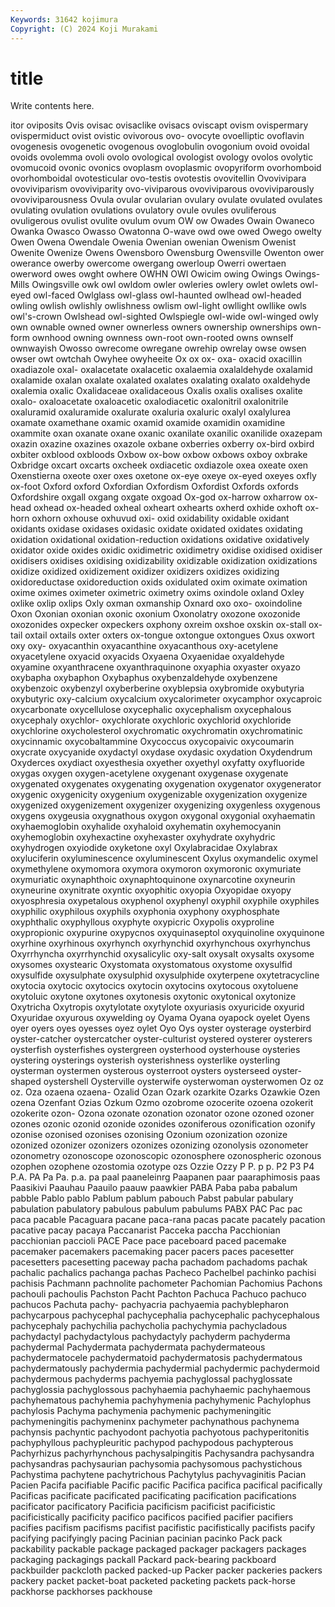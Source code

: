 ```yaml
---
Keywords: 31642 kojimura
Copyright: (C) 2024 Koji Murakami
---
```


# title

Write contents here.



itor oviposits Ovis ovisac
ovisaclike ovisacs oviscapt ovism ovispermary ovispermiduct ovist ovistic ovivorous ovo-
ovocyte ovoelliptic ovoflavin ovogenesis ovogenetic ovogenous ovoglobulin ovogonium ovoid ovoidal
ovoids ovolemma ovoli ovolo ovological ovologist ovology ovolos ovolytic ovomucoid
ovonic ovonics ovoplasm ovoplasmic ovopyriform ovorhomboid ovorhomboidal ovotesticular ovo-testis ovotestis
ovovitellin Ovovivipara ovoviviparism ovoviviparity ovo-viviparous ovoviviparous ovoviviparously ovoviviparousness Ovula ovular
ovularian ovulary ovulate ovulated ovulates ovulating ovulation ovulations ovulatory ovule
ovules ovuliferous ovuligerous ovulist ovulite ovulum ovum OW ow Owades
Owain Owaneco Owanka Owasco Owasso Owatonna O-wave owd owe owed
Owego owelty Owen Owena Owendale Owenia Owenian owenian Owenism Owenist
Owenite Owenize Owens Owensboro Owensburg Owensville Owenton ower owerance owerby
owercome owergang owerloup Owerri owertaen owerword owes owght owhere OWHN
OWI Owicim owing Owings Owings-Mills Owingsville owk owl owldom owler
owleries owlery owlet owlets owl-eyed owl-faced Owlglass owl-glass owl-haunted owlhead
owl-headed owling owlish owlishly owlishness owlism owl-light owllight owllike owls
owl's-crown Owlshead owl-sighted Owlspiegle owl-wide owl-winged owly own ownable owned
owner ownerless owners ownership ownerships own-form ownhood owning ownness own-root
own-rooted owns ownself ownwayish Owosso owrecome owregane owrehip owrelay owse
owsen owser owt owtchah Owyhee owyheeite Ox ox ox- oxa-
oxacid oxacillin oxadiazole oxal- oxalacetate oxalacetic oxalaemia oxalaldehyde oxalamid oxalamide
oxalan oxalate oxalated oxalates oxalating oxalato oxaldehyde oxalemia oxalic Oxalidaceae
oxalidaceous Oxalis oxalis oxalises oxalite oxalo- oxaloacetate oxaloacetic oxalodiacetic oxalonitril
oxalonitrile oxaluramid oxaluramide oxalurate oxaluria oxaluric oxalyl oxalylurea oxamate oxamethane
oxamic oxamid oxamide oxamidin oxamidine oxammite oxan oxanate oxane oxanic
oxanilate oxanilic oxanilide oxazepam oxazin oxazine oxazines oxazole oxbane oxberries
oxberry ox-bird oxbird oxbiter oxblood oxbloods Oxbow ox-bow oxbow oxbows
oxboy oxbrake Oxbridge oxcart oxcarts oxcheek oxdiacetic oxdiazole oxea oxeate
oxen Oxenstierna oxeote oxer oxes oxetone ox-eye oxeye ox-eyed oxeyes
oxfly ox-foot Oxford oxford Oxfordian Oxfordism Oxfordist Oxfords oxfords Oxfordshire
oxgall oxgang oxgate oxgoad Ox-god ox-harrow oxharrow ox-head oxhead ox-headed
oxheal oxheart oxhearts oxherd oxhide oxhoft ox-horn oxhorn oxhouse oxhuvud
oxi- oxid oxidability oxidable oxidant oxidants oxidase oxidases oxidasic oxidate
oxidated oxidates oxidating oxidation oxidational oxidation-reduction oxidations oxidative oxidatively oxidator
oxide oxides oxidic oxidimetric oxidimetry oxidise oxidised oxidiser oxidisers oxidises
oxidising oxidizability oxidizable oxidization oxidizations oxidize oxidized oxidizement oxidizer oxidizers
oxidizes oxidizing oxidoreductase oxidoreduction oxids oxidulated oxim oximate oximation oxime
oximes oximeter oximetric oximetry oxims oxindole oxland Oxley oxlike oxlip
oxlips Oxly oxman oxmanship Oxnard oxo oxo- oxoindoline Oxon Oxonian
oxonian oxonic oxonium Oxonolatry oxozone oxozonide oxozonides oxpecker oxpeckers oxphony
oxreim oxshoe oxskin ox-stall ox-tail oxtail oxtails oxter oxters ox-tongue
oxtongue oxtongues Oxus oxwort oxy oxy- oxyacanthin oxyacanthine oxyacanthous oxy-acetylene
oxyacetylene oxyacid oxyacids Oxyaena Oxyaenidae oxyaldehyde oxyamine oxyanthracene oxyanthraquinone oxyaphia
oxyaster oxyazo oxybapha oxybaphon Oxybaphus oxybenzaldehyde oxybenzene oxybenzoic oxybenzyl oxyberberine
oxyblepsia oxybromide oxybutyria oxybutyric oxy-calcium oxycalcium oxycalorimeter oxycamphor oxycaproic oxycarbonate
oxycellulose oxycephalic oxycephalism oxycephalous oxycephaly oxychlor- oxychlorate oxychloric oxychlorid oxychloride
oxychlorine oxycholesterol oxychromatic oxychromatin oxychromatinic oxycinnamic oxycobaltammine Oxycoccus oxycopaivic oxycoumarin
oxycrate oxycyanide oxydactyl oxydase oxydasic oxydation Oxydendrum Oxyderces oxydiact oxyesthesia
oxyether oxyethyl oxyfatty oxyfluoride oxygas oxygen oxygen-acetylene oxygenant oxygenase oxygenate
oxygenated oxygenates oxygenating oxygenation oxygenator oxygenerator oxygenic oxygenicity oxygenium oxygenizable
oxygenization oxygenize oxygenized oxygenizement oxygenizer oxygenizing oxygenless oxygenous oxygens oxygeusia
oxygnathous oxygon oxygonal oxygonial oxyhaematin oxyhaemoglobin oxyhalide oxyhaloid oxyhematin oxyhemocyanin
oxyhemoglobin oxyhexactine oxyhexaster oxyhydrate oxyhydric oxyhydrogen oxyiodide oxyketone oxyl Oxylabracidae
Oxylabrax oxyluciferin oxyluminescence oxyluminescent Oxylus oxymandelic oxymel oxymethylene oxymomora oxymora
oxymoron oxymoronic oxymuriate oxymuriatic oxynaphthoic oxynaphtoquinone oxynarcotine oxyneurin oxyneurine oxynitrate
oxyntic oxyophitic oxyopia Oxyopidae oxyopy oxyosphresia oxypetalous oxyphenol oxyphenyl oxyphil
oxyphile oxyphiles oxyphilic oxyphilous oxyphils oxyphonia oxyphony oxyphosphate oxyphthalic oxyphyllous
oxyphyte oxypicric Oxypolis oxyproline oxypropionic oxypurine oxypycnos oxyquinaseptol oxyquinoline oxyquinone
oxyrhine oxyrhinous oxyrhynch oxyrhynchid oxyrhynchous oxyrhynchus Oxyrrhyncha oxyrrhynchid oxysalicylic oxy-salt
oxysalt oxysalts oxysome oxysomes oxystearic Oxystomata oxystomatous oxystome oxysulfid oxysulfide
oxysulphate oxysulphid oxysulphide oxyterpene oxytetracycline oxytocia oxytocic oxytocics oxytocin oxytocins
oxytocous oxytoluene oxytoluic oxytone oxytones oxytonesis oxytonic oxytonical oxytonize Oxytricha
Oxytropis oxytylotate oxytylote oxyuriasis oxyuricide oxyurid Oxyuridae oxyurous oxywelding oy
Oyama Oyana oyapock oyelet Oyens oyer oyers oyes oyesses oyez
oylet Oyo Oys oyster oysterage oysterbird oyster-catcher oystercatcher oyster-culturist oystered
oysterer oysterers oysterfish oysterfishes oystergreen oysterhood oysterhouse oysteries oystering oysterings
oysterish oysterishness oysterlike oysterling oysterman oystermen oysterous oysterroot oysters oysterseed
oyster-shaped oystershell Oysterville oysterwife oysterwoman oysterwomen Oz oz oz. Oza
ozaena ozaena- Ozalid Ozan Ozark ozarkite Ozarks Ozawkie Ozen ozena
Ozenfant Ozias Ozkum Ozmo ozobrome ozocerite ozoena ozokerit ozokerite ozon-
Ozona ozonate ozonation ozonator ozone ozoned ozoner ozones ozonic ozonid
ozonide ozonides ozoniferous ozonification ozonify ozonise ozonised ozonises ozonising Ozonium
ozonization ozonize ozonized ozonizer ozonizers ozonizes ozonizing ozonolysis ozonometer ozonometry
ozonoscope ozonoscopic ozonosphere ozonospheric ozonous ozophen ozophene ozostomia ozotype ozs
Ozzie Ozzy P P. p p. P2 P3 P4 P.A.
PA Pa Pa. p.a. pa paal paaneleinrg Paapanen paar paaraphimosis
paas Paasikivi Paauhau Paauilo paauw paawkier PABA Paba paba pabalum
pabble Pablo pablo Pablum pablum pabouch Pabst pabular pabulary pabulation
pabulatory pabulous pabulum pabulums PABX PAC Pac pac paca pacable
Pacaguara pacane paca-rana pacas pacate pacately pacation pacative pacay pacaya
Paccanarist Pacceka paccha Pacchionian pacchionian paccioli PACE Pace pace paceboard
paced pacemake pacemaker pacemakers pacemaking pacer pacers paces pacesetter pacesetters
pacesetting paceway pacha pachadom pachadoms pachak pachalic pachalics pachanga pachas
Pacheco Pachelbel pachinko pachisi pachisis Pachmann pachnolite pachometer Pachomian Pachomius
Pachons pachouli pachoulis Pachston Pacht Pachton Pachuca Pachuco pachuco pachucos
Pachuta pachy- pachyacria pachyaemia pachyblepharon pachycarpous pachycephal pachycephalia pachycephalic pachycephalous
pachycephaly pachychilia pachycholia pachychymia pachycladous pachydactyl pachydactylous pachydactyly pachyderm pachyderma
pachydermal Pachydermata pachydermata pachydermateous pachydermatocele pachydermatoid pachydermatosis pachydermatous pachydermatously pachydermia
pachydermial pachydermic pachydermoid pachydermous pachyderms pachyemia pachyglossal pachyglossate pachyglossia pachyglossous
pachyhaemia pachyhaemic pachyhaemous pachyhematous pachyhemia pachyhymenia pachyhymenic Pachylophus pachylosis Pachyma
pachymenia pachymenic pachymeningitic pachymeningitis pachymeninx pachymeter pachynathous pachynema pachynsis pachyntic
pachyodont pachyotia pachyotous pachyperitonitis pachyphyllous pachypleuritic pachypod pachypodous pachypterous Pachyrhizus
pachyrhynchous pachysalpingitis Pachysandra pachysandra pachysandras pachysaurian pachysomia pachysomous pachystichous Pachystima
pachytene pachytrichous Pachytylus pachyvaginitis Pacian Pacien Pacifa pacifiable Pacific pacific
Pacifica pacifica pacifical pacifically Pacificas pacificate pacificated pacificating pacification pacifications
pacificator pacificatory Pacificia pacificism pacificist pacificistic pacificistically pacificity pacifico pacificos
pacified pacifier pacifiers pacifies pacifism pacifisms pacifist pacifistic pacifistically pacifists
pacify pacifying pacifyingly pacing Pacinian pacinian pacinko Pack pack packability
packable package packaged packager packagers packages packaging packagings packall Packard
pack-bearing packboard packbuilder packcloth packed packed-up Packer packer packeries packers
packery packet packet-boat packeted packeting packets pack-horse packhorse packhorses packhouse
